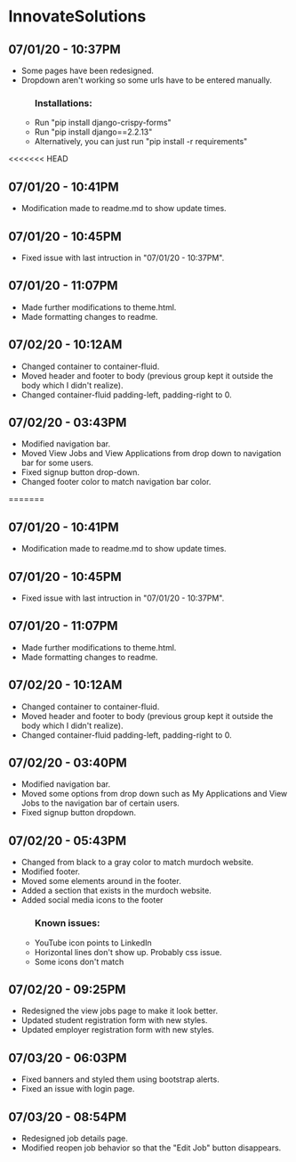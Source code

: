 # InnovateSolutions

<h2>07/01/20 - 10:37PM</h2>
<ul>
	<li>Some pages have been redesigned.</li>
	<li>Dropdown aren't working so some urls have to be entered manually.</li>
	<ul>
		<h3>Installations:</h3>
		<li>Run "pip install django-crispy-forms"</li>
		<li>Run "pip install django==2.2.13"</li>
		<li>Alternatively, you can just run "pip install -r requirements"</li>
	</ul>
</ul>
<<<<<<< HEAD

<h2>07/01/20 - 10:41PM</h2>
<ul>
	<li>Modification made to readme.md to show update times.</li>
</ul>

<h2>07/01/20 - 10:45PM</h2>
<ul>
	<li>Fixed issue with last intruction in "07/01/20 - 10:37PM".</li>
</ul>

<h2>07/01/20 - 11:07PM</h2>
<ul>
	<li>Made further modifications to theme.html.</li>
	<li>Made formatting changes to readme.</li>
</ul>

<h2>07/02/20 - 10:12AM</h2>
<ul>
	<li>Changed container to container-fluid.</li>
	<li>Moved header and footer to body (previous group kept it outside the body which I didn't realize).</li>
	<li>Changed container-fluid padding-left, padding-right to 0.</li>
</ul>

<h2>07/02/20 - 03:43PM</h2>
<ul>
	<li>Modified navigation bar.</li>
	<li>Moved View Jobs and View Applications from drop down to navigation bar for some users.</li>
	<li>Fixed signup button drop-down.</li>
	<li>Changed footer color to match navigation bar color.</li>
</ul>
=======

<h2>07/01/20 - 10:41PM</h2>
<ul>
	<li>Modification made to readme.md to show update times.</li>
</ul>

<h2>07/01/20 - 10:45PM</h2>
<ul>
	<li>Fixed issue with last intruction in "07/01/20 - 10:37PM".</li>
</ul>

<h2>07/01/20 - 11:07PM</h2>
<ul>
	<li>Made further modifications to theme.html.</li>
	<li>Made formatting changes to readme.</li>
</ul>

<h2>07/02/20 - 10:12AM</h2>
<ul>
	<li>Changed container to container-fluid.</li>
	<li>Moved header and footer to body (previous group kept it outside the body which I didn't realize).</li>
	<li>Changed container-fluid padding-left, padding-right to 0.</li>
</ul>

<h2>07/02/20 - 03:40PM</h2>
<ul>
	<li>Modified navigation bar.</li>
	<li>Moved some options from drop down such as My Applications and View Jobs to the navigation bar of certain users.</li>
	<li>Fixed signup button dropdown.</li>
</ul>

<h2>07/02/20 - 05:43PM</h2>
<ul>
	<li>Changed from black to a gray color to match murdoch website.</li>
	<li>Modified footer.</li>
	<li>Moved some elements around in the footer.</li>
	<li>Added a section that exists in the murdoch website.</li>
	<li>Added social media icons to the footer</li>
	<ul>
		<h3>Known issues:</h3>
		<li>YouTube icon points to LinkedIn</li>
		<li>Horizontal lines don't show up. Probably css issue.</li>
		<li>Some icons don't match</li>
	</ul>
</ul>

<h2>07/02/20 - 09:25PM</h2>
<ul>
	<li>Redesigned the view jobs page to make it look better.</li>
	<li>Updated student registration form with new styles.</li>
	<li>Updated employer registration form with new styles.</li>
</ul>

<h2>07/03/20 - 06:03PM</h2>
<ul>
	<li>Fixed banners and styled them using bootstrap alerts.</li>
	<li>Fixed an issue with login page.</li>
</ul>

<h2>07/03/20 - 08:54PM</h2>
<ul>
	<li>Redesigned job details page.</li>
	<li>Modified reopen job behavior so that the "Edit Job" button disappears.</li>
</ul>


